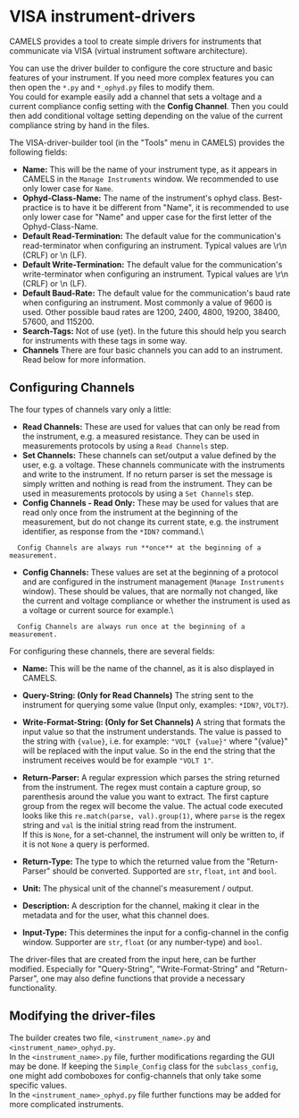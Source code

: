 # VISA instrument-drivers

CAMELS provides a tool to create simple drivers for instruments that communicate via VISA (virtual instrument software architecture). 

You can use the driver builder to configure the core structure and basic features of your instrument. If you need more complex features you can then open the `*.py` and `*_ophyd.py` files to modify them.\
You could for example easily add a channel that sets a voltage and a current compliance config setting with the **Config Channel**. Then you could then add conditional voltage setting depending on the value of the current compliance string by hand in the files. 

The VISA-driver-builder tool (in the "Tools" menu in CAMELS) provides the following fields:

* **Name:** This will be the name of your instrument type, as it appears in CAMELS in the `Manage Instruments` window. We recommended to use only lower case for `Name`.
* **Ophyd-Class-Name:** The name of the instrument's ophyd class. Best-practice is to have it be different from "Name", it is recommended to use only lower case for "Name" and upper case for the first letter of the Ophyd-Class-Name.
* **Default Read-Termination:** The default value for the communication's read-terminator when configuring an instrument. Typical values are \r\n (CRLF) or \n (LF). 
* **Default Write-Termination:** The default value for the communication's write-terminator when configuring an instrument. Typical values are \r\n (CRLF) or \n (LF). 
* **Default Baud-Rate:** The default value for the communication's baud rate when configuring an instrument. Most commonly a value of 9600 is used. Other possible baud rates are 1200, 2400, 4800, 19200, 38400, 57600, and 115200.
* **Search-Tags:** Not of use (yet). In the future this should help you search for instruments with these tags in some way.
* **Channels** There are four basic channels you can add to an instrument. Read below for more information.

## Configuring Channels
The four types of channels vary only a little:
* **Read Channels:** These are used for values that can only be read from the instrument, e.g. a measured resistance. They can be used in measurements protocols by using a `Read Channels` step.
* **Set Channels:** These channels can set/output a value defined by the user, e.g. a voltage. These channels communicate with the instruments and write to the instrument. If no return parser is set the message is simply written and nothing is read from the instrument. They can be used in measurements protocols by using a `Set Channels` step.
* **Config Channels - Read Only:** These may be used for values that are read only once from the instrument at the beginning of the measurement, but do not change its current state, e.g. the instrument identifier, as response from the `*IDN?` command.\
```{note}
  Config Channels are always run **once** at the beginning of a measurement.
  ```

* **Config Channels:** These values are set at the beginning of a protocol and are configured in the instrument management (`Manage Instruments` window). These should be values, that are normally not changed, like the current and voltage compliance or whether the instrument is used as a voltage or current source for example.\
```{note}
  Config Channels are always run once at the beginning of a measurement. 
```

For configuring these channels, there are several fields:
* **Name:** This will be the name of the channel, as it is also displayed in CAMELS.
* **Query-String: (Only for Read Channels)** The string sent to the instrument for querying some value (Input only, examples: `*IDN?`, `VOLT?`).
* **Write-Format-String: (Only for Set Channels)** A string that formats the input value so that the instrument understands. The value is passed to the string with `{value}`, i.e. for example: `"VOLT {value}"` where "{value}" will be replaced with the input value. So in the end the string that the instrument receives would be for example `"VOLT 1"`.
* **Return-Parser:** A regular expression which parses the string returned from the instrument. The regex must contain a capture group, so parenthesis around the value you want to extract. The first capture group from the regex will become the value. The actual code executed looks like this `re.match(parse, val).group(1)`, where `parse` is the regex string and `val` is the initial string read from the instrument.\
If this is `None`, for a set-channel, the instrument will only be written to, if it is not `None` a query is performed.

* **Return-Type:** The type to which the returned value from the "Return-Parser" should be converted. Supported are `str`, `float`, `int` and `bool`.
* **Unit:** The physical unit of the channel's measurement / output.
* **Description:** A description for the channel, making it clear in the metadata and for the user, what this channel does.
* **Input-Type:** This determines the input for a config-channel in the config window. Supporter are `str`, `float` (or any number-type) and `bool`.


The driver-files that are created from the input here, can be further modified. Especially for "Query-String", "Write-Format-String" and "Return-Parser", one may also define functions that provide a necessary functionality.

## Modifying the driver-files
The builder creates two file, `<instrument_name>.py` and `<instrument_name>_ophyd.py`.  
In the `<instrument_name>.py` file, further modifications regarding the GUI may be done. If keeping the `Simple_Config` class for the `subclass_config`, one might add comboboxes for config-channels that only take some specific values.  
In the `<instrument_name>_ophyd.py` file further functions may be added for more complicated instruments.

